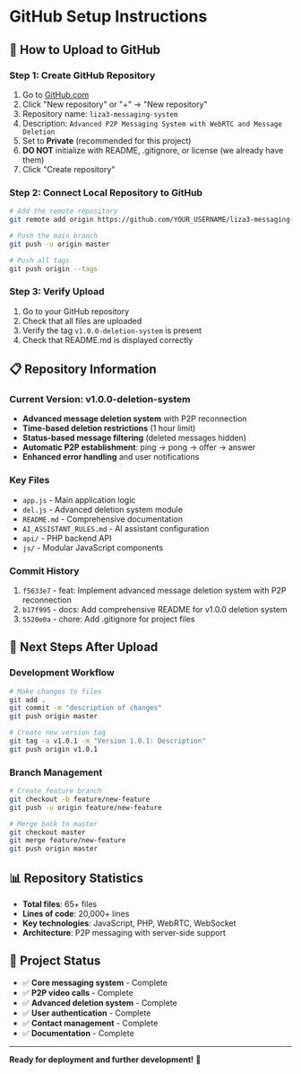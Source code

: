 # GitHub Setup Instructions

## 🚀 How to Upload to GitHub

### Step 1: Create GitHub Repository
1. Go to [GitHub.com](https://github.com)
2. Click "New repository" or "+" → "New repository"
3. Repository name: `liza3-messaging-system`
4. Description: `Advanced P2P Messaging System with WebRTC and Message Deletion`
5. Set to **Private** (recommended for this project)
6. **DO NOT** initialize with README, .gitignore, or license (we already have them)
7. Click "Create repository"

### Step 2: Connect Local Repository to GitHub
```bash
# Add the remote repository
git remote add origin https://github.com/YOUR_USERNAME/liza3-messaging-system.git

# Push the main branch
git push -u origin master

# Push all tags
git push origin --tags
```

### Step 3: Verify Upload
1. Go to your GitHub repository
2. Check that all files are uploaded
3. Verify the tag `v1.0.0-deletion-system` is present
4. Check that README.md is displayed correctly

## 📋 Repository Information

### Current Version: v1.0.0-deletion-system
- **Advanced message deletion system** with P2P reconnection
- **Time-based deletion restrictions** (1 hour limit)
- **Status-based message filtering** (deleted messages hidden)
- **Automatic P2P establishment**: ping → pong → offer → answer
- **Enhanced error handling** and user notifications

### Key Files
- `app.js` - Main application logic
- `del.js` - Advanced deletion system module
- `README.md` - Comprehensive documentation
- `AI_ASSISTANT_RULES.md` - AI assistant configuration
- `api/` - PHP backend API
- `js/` - Modular JavaScript components

### Commit History
1. `f5633e7` - feat: Implement advanced message deletion system with P2P reconnection
2. `b17f995` - docs: Add comprehensive README for v1.0.0 deletion system  
3. `5520e0a` - chore: Add .gitignore for project files

## 🔧 Next Steps After Upload

### Development Workflow
```bash
# Make changes to files
git add .
git commit -m "description of changes"
git push origin master

# Create new version tag
git tag -a v1.0.1 -m "Version 1.0.1: Description"
git push origin v1.0.1
```

### Branch Management
```bash
# Create feature branch
git checkout -b feature/new-feature
git push -u origin feature/new-feature

# Merge back to master
git checkout master
git merge feature/new-feature
git push origin master
```

## 📊 Repository Statistics
- **Total files**: 65+ files
- **Lines of code**: 20,000+ lines
- **Key technologies**: JavaScript, PHP, WebRTC, WebSocket
- **Architecture**: P2P messaging with server-side support

## 🎯 Project Status
- ✅ **Core messaging system** - Complete
- ✅ **P2P video calls** - Complete  
- ✅ **Advanced deletion system** - Complete
- ✅ **User authentication** - Complete
- ✅ **Contact management** - Complete
- ✅ **Documentation** - Complete

---

**Ready for deployment and further development!** 🚀
